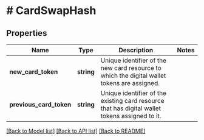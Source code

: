 # # CardSwapHash

## Properties

Name | Type | Description | Notes
------------ | ------------- | ------------- | -------------
**new_card_token** | **string** | Unique identifier of the new card resource to which the digital wallet tokens are assigned. |
**previous_card_token** | **string** | Unique identifier of the existing card resource that has digital wallet tokens assigned to it. |

[[Back to Model list]](../../README.md#models) [[Back to API list]](../../README.md#endpoints) [[Back to README]](../../README.md)
